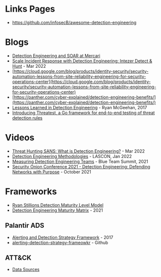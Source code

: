 # Links Pages
- https://github.com/infosecB/awesome-detection-engineering

# Blogs
- [Detection Engineering and SOAR at Mercari](https://engineering.mercari.com/en/blog/entry/20220513-detection-engineering-and-soar-at-mercari/)
- [Scale Incident Response with Detection Engineering: Intezer Detect & Hunt](https://www.intezer.com/blog/threat-hunting/scale-incident-response-detection-engineering/) - Mar 2022 
- [https://cloud.google.com/blog/products/identity-security/security-automation-lessons-from-site-reliability-engineering-for-security-operations-center](https://cloud.google.com/blog/products/identity-security/security-automation-lessons-from-site-reliability-engineering-for-security-operations-center)
- [https://panther.com/cyber-explained/detection-engineering-benefits/](https://panther.com/cyber-explained/detection-engineering-benefits/)
- [Lessons Learned in Detection Engineering](https://medium.com/starting-up-security/lessons-learned-in-detection-engineering-304aec709856) - Ryan McGeehan, 2017 
- [Introducing Threatest, a Go framework for end-to-end testing of threat detection rules](https://securitylabs.datadoghq.com/articles/threatest-end-to-end-testing-threat-detection/)

# Videos
- [Threat Hunting SANS: What is Detection Engineering?](https://www.youtube.com/watch?v=ZcXTUKPK6x0) - Mar 2022
- [Detection Engineering Methodologies](https://www.youtube.com/watch?v=qy_0wGMJc9w&t=843s) - LASCON, Jan 2022
- [Measuring Detection Engineering Teams](https://www.youtube.com/watch?v=Dxccs8UDu6w&t=29s) - Blue Team Summit, 2021
- [Security Onion Conference 2021 - Detection Engineering: Defending Networks with Purpose](https://www.youtube.com/watch?v=XuM6G2MkPBc) - October 2021

# Frameworks
- [Ryan Stillions Detection Maturity Level Model](http://ryanstillions.blogspot.com/2014/04/the-dml-model_21.html)
- [Detection Engineering Maturity Matrix](https://kyle-bailey.medium.com/detection-engineering-maturity-matrix-f4f3181a5cc7) - 2021

## Palantir ADS
- [Alerting and Detection Strategy Framework](https://blog.palantir.com/alerting-and-detection-strategy-framework-52dc33722df2) - 2017
- [alerting-detection-strategy-frameowkr](https://github.com/palantir/alerting-detection-strategy-framework) - Github 

## ATT&CK
- [Data Sources](https://attack.mitre.org/datasources/)
